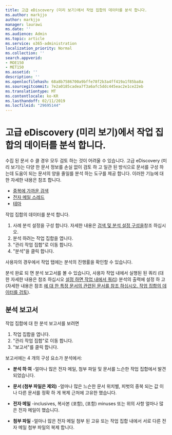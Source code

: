 ```yaml
---
title: 고급 eDiscovery (미리 보기)에서 작업 집합의 데이터를 분석 합니다.
ms.author: markjjo
author: markjjo
manager: laurawi
ms.date: ''
ms.audience: Admin
ms.topic: article
ms.service: o365-administration
localization_priority: Normal
ms.collection: ''
search.appverid:
- MOE150
- MET150
ms.assetid: ''
description: ''
ms.openlocfilehash: 68a8b7586700a9bffe78f2b3a4ff419a1f85ba8a
ms.sourcegitcommit: 7e2a0185cadea7f3a6afc5ddc445eac2e1ce22eb
ms.translationtype: MT
ms.contentlocale: ko-KR
ms.lasthandoff: 02/11/2019
ms.locfileid: "29695144"
---
```

# <a name="analyze-data-in-a-working-set-in-advanced-ediscovery-preview"></a>고급 eDiscovery (미리 보기)에서 작업 집합의 데이터를 분석 합니다.

수집 된 문서 수 클 경우 모두 검토 하는 것이 어려울 수 있습니다. 고급 eDiscovery (미리 보기)는 다양 한 문서 정보를 손실 없이 검토 하 고 일관 된 방식으로 문서를 구성 하는데 도움이 되는 문서의 양을 줄일를 분석 하는 도구를 제공 합니다. 이러한 기능에 대 한 자세한 내용은 참조 합니다.

- [중복에 가까운 검색](near-duplicates.md)
- [전자 메일 스레드](email-threading.md)
- [테마](themes.md)

작업 집합의 데이터를 분석 합니다.

1. 사례 분석 설정을 구성 합니다. 자세한 내용은 [검색 및 분석 설정 구성을](configure-search-analytics-settings.md)참조 하십시오.
2. 분석 하려는 작업 집합을 엽니다.
3. "관리 작업 집합"로 이동 합니다.
4. "분석"을 클릭 합니다.

사용자의 경우에서 작업 탭에는 분석의 진행률을 확인할 수 있습니다.

 분석 완료 되 면 분석 보고서를 볼 수 있습니다, 사용자 작업 내에서 실행된 된 쿼리 (대 한 자세한 내용은 참조 하십시오 [설정 하면 작업 내에서 쿼리](working-set-search.md)) 분석의 출력에 설정 하 고 (자세한 내용은 참조 [에 대 한 특정 문서의 관련된 문서를 참조 하십시오. 작업 집합의 데이터를 검토](reviewing-data-in-working-set.md)).

## <a name="analytics-report"></a>분석 보고서

작업 집합에 대 한 분석 보고서를 보려면

1. 작업 집합을 엽니다.
2. "관리 작업 집합"로 이동 합니다.
3. "보고서"를 클릭 합니다.

보고서에는 4 개의 구성 요소가 분석에서:

- **분석 하 여** -얼마나 많은 전자 메일, 첨부 파일 및 문서를 느슨한 작업 집합에서 발견 되었습니다.

- **문서 (첨부 파일은 제외)** -얼마나 많은 느슨한 문서 위치별, 피벗의 중복 되는 값 이나 다른 문서를 정확 하 게 복제 근처에 고유한 했습니다.

- **전자 메일** -inclusives, 복사본 (포함), (포함) minuses 또는 위의 사항 얼마나 많은 전자 메일이 했습니다.

- **첨부 파일** -얼마나 많은 전자 메일 첨부 된 고유 또는 작업 집합 내에서 서로 다른 전자 메일 첨부 파일의 복제 합니다.